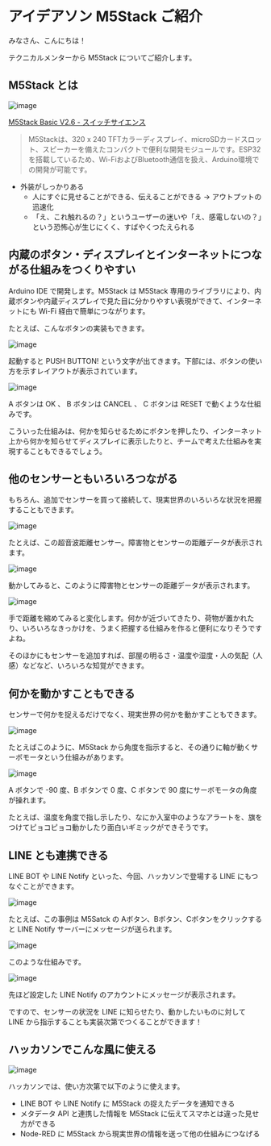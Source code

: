 # アイデアソン M5Stack ご紹介

みなさん、こんにちは！

テクニカルメンターから M5Stack についてご紹介します。

## M5Stack とは

![image](https://cdn.shopify.com/s/files/1/0514/0719/2262/products/e1b4dc23-509b-4f0a-b16f-6b7d7693c9d8_1204x1204.png?v=1663226115)

[M5Stack Basic V2.6 \- スイッチサイエンス](https://www.switch-science.com/products/7362)

> M5Stackは、320 x 240 TFTカラーディスプレイ、microSDカードスロット、スピーカーを備えたコンパクトで便利な開発モジュールです。ESP32を搭載しているため、Wi-FiおよびBluetooth通信を扱え、Arduino環境での開発が可能です。

- 外装がしっかりある
  - 人にすぐに見せることができる、伝えることができる → アウトプットの迅速化
  - 「え、これ触れるの？」というユーザーの迷いや「え、感電しないの？」という恐怖心が生じにくく、すばやくつたえられる

## 内蔵のボタン・ディスプレイとインターネットにつながる仕組みをつくりやすい

Arduino IDE で開発します。M5Stack は M5Stack 専用のライブラリにより、内蔵ボタンや内蔵ディスプレイで見た目に分かりやすい表現ができて、インターネットにも Wi-Fi 経由で簡単につながります。

たとえば、こんなボタンの実装もできます。

![image](https://i.gyazo.com/663630ae47c17ce53715f4facbbd0553.jpg)

起動すると PUSH BUTTON! という文字が出てきます。下部には、ボタンの使い方を示すレイアウトが表示されています。

![image](https://i.gyazo.com/1bb9d7a9f43bf616f62bf75b1b1a6bf0.jpg)

A ボタンは OK 、 B ボタンは CANCEL 、 C ボタンは RESET で動くような仕組みです。

こういった仕組みは、何かを知らせるためにボタンを押したり、インターネット上から何かを知らせてディスプレイに表示したりと、チームで考えた仕組みを実現することもできるでしょう。

## 他のセンサーともいろいろつながる

もちろん、追加でセンサーを買って接続して、現実世界のいろいろな状況を把握することもできます。


![image](https://i.gyazo.com/bd1d04513fd60ee4739023ac8929f653.jpg)

たとえば、この超音波距離センサー。障害物とセンサーの距離データが表示されます。

![image](https://i.gyazo.com/bd1d04513fd60ee4739023ac8929f653.jpg)

動かしてみると、このように障害物とセンサーの距離データが表示されます。

![image](https://i.gyazo.com/32056ffe80f0b86f1de9e6e41c27e167.jpg)

手で距離を縮めてみると変化します。何かが近づいてきたり、荷物が置かれたり、いろいろなきっかけを、うまく把握する仕組みを作ると便利になりそうですよね。

そのほかにもセンサーを追加すれば、部屋の明るさ・温度や湿度・人の気配（人感）などなど、いろいろな知覚ができます。

## 何かを動かすこともできる

センサーで何かを捉えるだけでなく、現実世界の何かを動かすこともできます。

![image](https://i.gyazo.com/3f75202f73fccd2a5400939e52ca2b27.jpg)

たとえばこのように、M5Stack から角度を指示すると、その通りに軸が動くサーボモータという仕組みがあります。

![image](https://i.gyazo.com/71e72d85154a2ec03f3af33dd0c27d61.jpg)

A ボタンで -90 度、B ボタンで 0 度、C ボタンで 90 度にサーボモータの角度が操れます。

たとえば、温度を角度で指し示したり、なにか入室中のようなアラートを、旗をつけてピョコピョコ動かしたり面白いギミックができそうです。

## LINE とも連携できる

LINE BOT や LINE Notify といった、今回、ハッカソンで登場する LINE にもつなぐことができます。

![image](https://i.gyazo.com/e49942702a7683010b16a76d797d83e2.jpg)

たとえば、この事例は M5Satck の Aボタン、Bボタン、Cボタンをクリックすると LINE Notify サーバーにメッセージが送られます。

![image](https://i.gyazo.com/d4f219471329ee42c7d2b291e7272873.png)

このような仕組みです。

![image](https://i.gyazo.com/9bc36d121afc4ac5e8b71a2b2c8fe573.png)

先ほど設定した LINE Notify のアカウントにメッセージが表示されます。

ですので、センサーの状況を LINE に知らせたり、動かしたいものに対して LINE から指示することも実装次第でつくることができます！

## ハッカソンでこんな風に使える

![image](https://i.gyazo.com/5cecb4da5090e7290bc69bd3f5eb059e.png)

ハッカソンでは、使い方次第で以下のように使えます。

- LINE BOT や LINE Notify に M5Stack の捉えたデータを通知できる
- メタデータ API と連携した情報を M5Stack に伝えてスマホとは違った見せ方ができる
- Node-RED に M5Stack から現実世界の情報を送って他の仕組みにつなげる